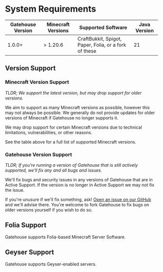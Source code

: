 # System Requirements

| Gatehouse Version  | Minecraft Versions | Supported Software                                            | Java Version |
|--------------------|--------------------|---------------------------------------------------------------|--------------|
| 1.0.0+             | > 1.20.6           | CraftBukkit, Spigot, Paper, Folia, or a fork of these         | 21           |

## Version Support
### Minecraft Version Support
_TLDR; We support the latest version, but may drop support for older versions._

We aim to support as many Minecraft versions as possible, however this may not always be possible.
We generally do not provide updates for older versions of Minecraft if Gatehouse no longer supports it.

We may drop support for certain Minecraft versions due to technical limitations, vulnerabilities, or other reasons.

See the table above for a full list of supported Minecraft versions.

### Gatehouse Version Support
_TLDR; If you're running a version of Gatehouse that is still actively supported, we'll fix any and all bugs and issues._

We'll fix bugs and security issues in any versions of Gatehouse that are in Active Support.
If the version is no longer in Active Support we may not fix the issue.

If you're unusure if we'll fix something, ask! [Open an issue on our GitHub](https://github.com/lewmc/gatehouse/issues) and we'll advise there.
You're welcome to fork Gatehouse to fix bugs on older versions yourself if you wish to do so.

## Folia Support
Gatehouse supports Folia-based Minecraft Server Software.

## Geyser Support
Gatehouse supports Geyser-enabled servers.